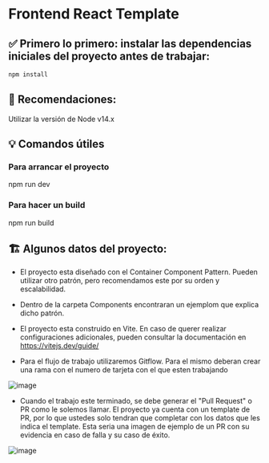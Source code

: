# Frontend React Template

## ✅ Primero lo primero: instalar las dependencias iniciales del proyecto antes de trabajar:
```bash
npm install
```
## 🚩 Recomendaciones:
Utilizar la versión de Node v14.x
## 💡 Comandos útiles
### Para arrancar el proyecto 
npm run dev
### Para hacer un build  
npm run build

## 🏗 Algunos datos del proyecto:
- El proyecto esta diseñado con el Container Component Pattern. Pueden utilizar otro patrón, pero recomendamos este por su orden y escalabilidad.
- Dentro de la carpeta Components encontraran un ejemplom que explica dicho patrón.
- El proyecto esta construido en Vite. En caso de querer realizar configuraciones adicionales, pueden consultar la documentación en https://vitejs.dev/guide/

- Para el flujo de trabajo utilizaremos Gitflow. Para el mismo deberan crear una rama con el numero de tarjeta con el que esten trabajando

![image](https://user-images.githubusercontent.com/79473217/193649836-2720c8f4-a038-4014-b9a5-c515a9aee273.png)
- Cuando el trabajo este terminado, se debe generar el "Pull Request" o PR como le solemos llamar. El proyecto ya cuenta con un template de PR, por lo que ustedes solo tendran que completar con los datos que les indica el template. Esta seria una imagen de ejemplo de un PR con su evidencia en caso de falla y su caso de éxito.

![image](https://user-images.githubusercontent.com/79473217/198295580-95f8b955-4bdb-4fb5-8684-a40d8df102dc.png)

